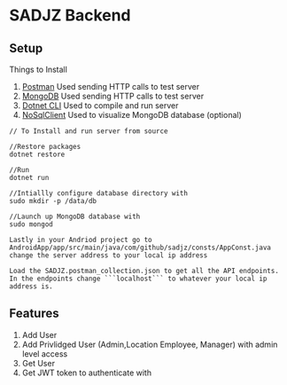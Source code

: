 # SADJZ Backend


## Setup


Things to Install


1. [Postman](https://www.getpostman.com) Used sending HTTP calls to test server
2. [MongoDB](https://docs.mongodb.com/manual/administration/install-community/) Used sending HTTP calls to test server
3. [Dotnet CLI](https://docs.microsoft.com/en-us/dotnet/core/tools/?tabs=netcore2x) Used to compile and run server
4. [NoSqlClient](https://github.com/nosqlclient/nosqlclient/releases) Used to visualize MongoDB database (optional)

```
// To Install and run server from source

//Restore packages 
dotnet restore

//Run
dotnet run

//Intiallly configure database directory with
sudo mkdir -p /data/db

//Launch up MongoDB database with
sudo mongod

Lastly in your Andriod project go to AndroidApp/app/src/main/java/com/github/sadjz/consts/AppConst.java
change the server address to your local ip address

Load the SADJZ.postman_collection.json to get all the API endpoints.
In the endpoints change ```localhost``` to whatever your local ip address is.

```



## Features
1. Add User
2. Add Privlidged User (Admin,Location Employee, Manager) with admin level access
3. Get User
4. Get JWT token to authenticate with

